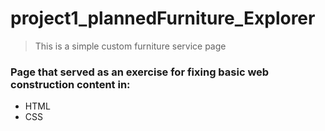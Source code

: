 # project1_plannedFurniture_Explorer

> This is a simple custom furniture service page

### Page that served as an exercise for fixing basic web construction content in:
  
  - HTML
  - CSS
